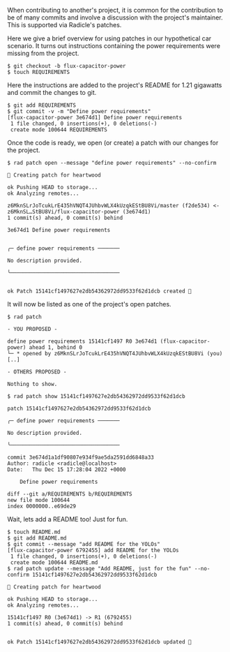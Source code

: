 When contributing to another's project, it is common for the contribution to be
of many commits and involve a discussion with the project's maintainer.  This is supported
via Radicle's patches.

Here we give a brief overview for using patches in our hypothetical car
scenario.  It turns out instructions containing the power requirements were
missing from the project.

```
$ git checkout -b flux-capacitor-power
$ touch REQUIREMENTS
```

Here the instructions are added to the project's README for 1.21 gigawatts and
commit the changes to git.

```
$ git add REQUIREMENTS
$ git commit -v -m "Define power requirements"
[flux-capacitor-power 3e674d1] Define power requirements
 1 file changed, 0 insertions(+), 0 deletions(-)
 create mode 100644 REQUIREMENTS
```

Once the code is ready, we open (or create) a patch with our changes for the project.

```
$ rad patch open --message "define power requirements" --no-confirm

🌱 Creating patch for heartwood

ok Pushing HEAD to storage...
ok Analyzing remotes...

z6MknSLrJoTcukLrE435hVNQT4JUhbvWLX4kUzqkEStBU8Vi/master (f2de534) <- z6MknSL…StBU8Vi/flux-capacitor-power (3e674d1)
1 commit(s) ahead, 0 commit(s) behind

3e674d1 Define power requirements


╭─ define power requirements ───────

No description provided.

╰───────────────────────────────────


ok Patch 15141cf1497627e2db54362972dd9533f62d1dcb created 🌱
```

It will now be listed as one of the project's open patches.

```
$ rad patch

- YOU PROPOSED -

define power requirements 15141cf1497 R0 3e674d1 (flux-capacitor-power) ahead 1, behind 0
└─ * opened by z6MknSLrJoTcukLrE435hVNQT4JUhbvWLX4kUzqkEStBU8Vi (you) [..]

- OTHERS PROPOSED -

Nothing to show.

$ rad patch show 15141cf1497627e2db54362972dd9533f62d1dcb

patch 15141cf1497627e2db54362972dd9533f62d1dcb

╭─ define power requirements ───────

No description provided.

╰───────────────────────────────────

commit 3e674d1a1df90807e934f9ae5da2591dd6848a33
Author: radicle <radicle@localhost>
Date:   Thu Dec 15 17:28:04 2022 +0000

    Define power requirements

diff --git a/REQUIREMENTS b/REQUIREMENTS
new file mode 100644
index 0000000..e69de29

```

Wait, lets add a README too! Just for fun.

```
$ touch README.md
$ git add README.md
$ git commit --message "add README for the YOLOs"
[flux-capacitor-power 6792455] add README for the YOLOs
 1 file changed, 0 insertions(+), 0 deletions(-)
 create mode 100644 README.md
$ rad patch update --message "Add README, just for the fun" --no-confirm 15141cf1497627e2db54362972dd9533f62d1dcb

🌱 Creating patch for heartwood

ok Pushing HEAD to storage...
ok Analyzing remotes...

15141cf1497 R0 (3e674d1) -> R1 (6792455)
1 commit(s) ahead, 0 commit(s) behind


ok Patch 15141cf1497627e2db54362972dd9533f62d1dcb updated 🌱

```
